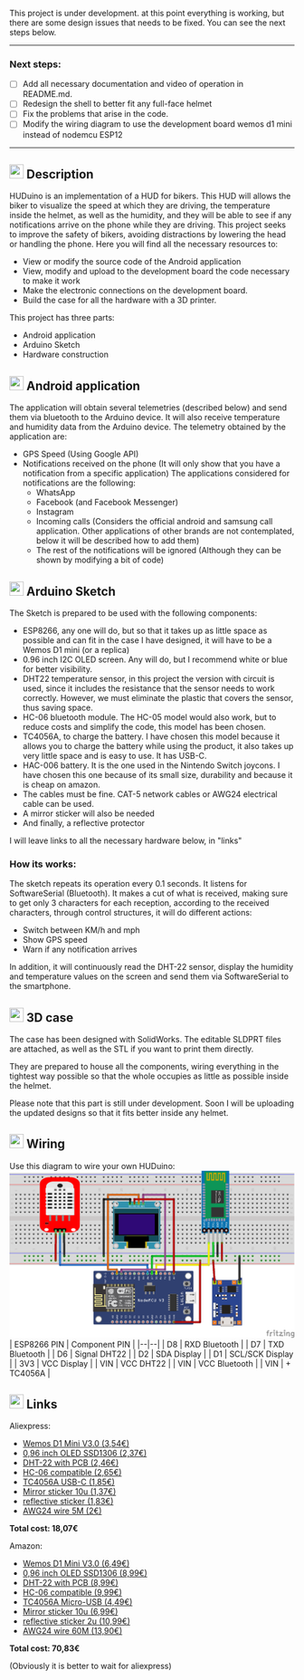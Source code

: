 This project is under development. at this point everything is working, but there are some design issues that needs to be fixed. You can see the next steps below.

------------

### Next steps:
 - [ ] Add all necessary documentation and video of operation in README.md.
 - [ ] Redesign the shell to better fit any full-face helmet
 - [ ] Fix the problems that arise in the code.
 - [ ] Modify the wiring diagram to use the development board wemos d1 mini instead of nodemcu ESP12

------------

## <img src="https://i.ibb.co/QNzSJy4/1024-copia.png" data-canonical-src="https://i.ibb.co/QNzSJy4/1024-copia.png" width="25" height="25" /> Description
HUDuino is an implementation of a HUD for bikers. This HUD will allows the biker to visualize the speed at which they are driving, the temperature inside the helmet, as well as the humidity, and they will be able to see if any notifications arrive on the phone while they are driving. 
This project seeks to improve the safety of bikers, avoiding distractions by lowering the head or handling the phone. 
Here you will find all the necessary resources to: 
 
 - View or modify the source code of the Android application
  - View, modify and upload to the development board the code necessary to make it work 
  - Make the electronic connections on the development board. 
  - Build the case for all the hardware with a 3D printer.

This project has three parts:
 - Android application
 - Arduino Sketch
 - Hardware construction



## <img src="https://upload.wikimedia.org/wikipedia/commons/thumb/f/fc/Android_logo_%282014-2019%29.png/600px-Android_logo_%282014-2019%29.png" data-canonical-src="https://upload.wikimedia.org/wikipedia/commons/thumb/f/fc/Android_logo_%282014-2019%29.png/600px-Android_logo_%282014-2019%29.png" width="25" height="25" /> Android application 
The application will obtain several telemetries (described below) and send them via bluetooth to the Arduino device. It will also receive temperature and humidity data from the Arduino device.
The telemetry obtained by the application are:
- GPS Speed (Using Google API)
- Notifications received on the phone (It will only show that you have a notification from a specific application) The applications considered for notifications are the following:
   - WhatsApp
   - Facebook (and Facebook Messenger)
   - Instagram
   - Incoming calls (Considers the official android and samsung call application. Other applications of other brands are not contemplated, below it will be described how to add them)
   - The rest of the notifications will be ignored (Although they can be shown by modifying a bit of code)

## <img src="https://www.nicepng.com/png/detail/207-2079566_arduino-1-logo-png-transparent-arduino-logo-png.png" data-canonical-src="https://www.nicepng.com/png/detail/207-2079566_arduino-1-logo-png-transparent-arduino-logo-png.png" width="25" height="25" /> Arduino Sketch

The Sketch is prepared to be used with the following components:
- ESP8266, any one will do, but so that it takes up as little space as possible and can fit in the case I have designed, it will have to be a Wemos D1 mini (or a replica)
- 0.96 inch I2C OLED screen. Any will do, but I recommend white or blue for better visibility.
- DHT22 temperature sensor, in this project the version with circuit is used, since it includes the resistance that the sensor needs to work correctly. However, we must eliminate the plastic that covers the sensor, thus saving space.
- HC-06 bluetooth module. The HC-05 model would also work, but to reduce costs and simplify the code, this model has been chosen.
- TC4056A, to charge the battery. I have chosen this model because it allows you to charge the battery while using the product, it also takes up very little space and is easy to use. It has USB-C.
- HAC-006 battery. It is the one used in the Nintendo Switch joycons. I have chosen this one because of its small size, durability and because it is cheap on amazon.
- The cables must be fine. CAT-5 network cables or AWG24 electrical cable can be used.
- A mirror sticker will also be needed
- And finally, a reflective protector

I will leave links to all the necessary hardware below, in "links"
### How its works:
The sketch repeats its operation every 0.1 seconds. It listens for SoftwareSerial (Bluetooth). It makes a cut of what is received, making sure to get only 3 characters for each reception, according to the received characters, through control structures, it will do different actions:
- Switch between KM/h and mph
- Show GPS speed
- Warn if any notification arrives

In addition, it will continuously read the DHT-22 sensor, display the humidity and temperature values on the screen and send them via SoftwareSerial to the smartphone.

 ## <img src="https://www.freepnglogos.com/uploads/wrench/wrench-logo-png-gear-hard-repair-fix--0.png" data-canonical-src="https://www.freepnglogos.com/uploads/wrench/wrench-logo-png-gear-hard-repair-fix--0.png" width="25" height="25" /> 3D case
 The case has been designed with SolidWorks. The editable SLDPRT files are attached, as well as the STL if you want to print them directly.

They are prepared to house all the components, wiring everything in the tightest way possible so that the whole occupies as little as possible inside the helmet.

Please note that this part is still under development. Soon I will be uploading the updated designs so that it fits better inside any helmet.
 ## <img src="https://w7.pngwing.com/pngs/948/752/png-transparent-power-cord-electrical-cable-electrical-wires-cable-others-miscellaneous-text-electrical-wires-cable-thumbnail.png" data-canonical-src="https://w7.pngwing.com/pngs/948/752/png-transparent-power-cord-electrical-cable-electrical-wires-cable-others-miscellaneous-text-electrical-wires-cable-thumbnail.png" width="25" height="25" /> Wiring
 Use this diagram to wire your own HUDuino:
 ![enter image description here](https://raw.githubusercontent.com/weto91/HUDuino2/master/RESOURCES/DOC/ProtoBoard_connections.png)
| ESP8266 PIN | Component PIN  |
|--|--|
| D8 | RXD Bluetooth |
| D7 | TXD Bluetooth |
| D6 | Signal DHT22 |
| D2 | SDA Display |
| D1 | SCL/SCK Display |
| 3V3 | VCC Display |
| VIN | VCC DHT22 |
| VIN | VCC Bluetooth |
| VIN | + TC4056A |

 ## <img src="https://w7.pngwing.com/pngs/789/777/png-transparent-computer-icons-tinyurl-hyperlink-symbol-url-shortening-chain-miscellaneous-text-technic.png" data-canonical-src="https://w7.pngwing.com/pngs/789/777/png-transparent-computer-icons-tinyurl-hyperlink-symbol-url-shortening-chain-miscellaneous-text-technic.png" width="25" height="25" /> Links

Aliexpress:
- [Wemos D1 Mini V3.0 (3,54€)](https://es.aliexpress.com/item/1005001621784437.html?spm=a2g0o.productlist.0.0.7ca3470fL3Tjxw&algo_pvid=67611696-1d3b-4081-b543-5a0c33e4cd6a&algo_exp_id=67611696-1d3b-4081-b543-5a0c33e4cd6a-0&pdp_ext_f=%7B%22sku_id%22:%2212000016846399621%22%7D&pdp_npi=2@dis!EUR!2.39!1.98!!!1.41!!@2100bb4916682736658158617e1742!12000016846399621!sea&curPageLogUid=pXBOqu7UFDyW)
- [0,96 inch OLED SSD1306 (2,37€)](https://es.aliexpress.com/item/4001028369082.html?spm=a2g0o.productlist.0.0.76581d87iZrQez&algo_pvid=ad3f0086-4147-43a5-90a4-a13214d53591&algo_exp_id=ad3f0086-4147-43a5-90a4-a13214d53591-6&pdp_ext_f=%7B%22sku_id%22:%2210000013573591133%22%7D&pdp_npi=2@dis!EUR!2.05!1.62!!!0.75!!@2100bde316682737848228485e1652!10000013573591133!sea&curPageLogUid=7cHKZu6GKCVn)
- [DHT-22 with PCB (2,46€)](https://es.aliexpress.com/item/33037061522.html?spm=a2g0o.productlist.0.0.2cdc8361tW3RSp&algo_pvid=5b1ef29f-1949-4dbf-be44-6ad1cb44c291&algo_exp_id=5b1ef29f-1949-4dbf-be44-6ad1cb44c291-2&pdp_ext_f=%7B%22sku_id%22:%2267335069429%22%7D&pdp_npi=2@dis!EUR!1.87!1.83!!!0.63!!@0b0a119a16682744707767295ec691!67335069429!sea&curPageLogUid=OeRahkAPFQUo)
- [HC-06 compatible (2,65€)](https://es.aliexpress.com/item/1005004472598061.html?spm=a2g0o.productlist.0.0.73b97c9eXn1oZu&algo_pvid=d0a2c52c-a08c-4e6d-a672-78f453b721e0&algo_exp_id=d0a2c52c-a08c-4e6d-a672-78f453b721e0-3&pdp_ext_f=%7B%22sku_id%22:%2212000029285661878%22%7D&pdp_npi=2@dis!EUR!2.59!2.31!!!!!@0b0a182b16682745338526291ee8f7!12000029285661878!sea&curPageLogUid=Cy27QXzzQIzX)
- [TC4056A USB-C (1,85€)](https://es.aliexpress.com/item/1005002925698704.html?spm=a2g0o.productlist.0.0.b1ba258fuYD9ns&algo_pvid=998b2c49-4ff3-4040-b3a1-368deb075bb5&algo_exp_id=998b2c49-4ff3-4040-b3a1-368deb075bb5-0&pdp_ext_f=%7B%22sku_id%22:%2212000027422694098%22%7D&pdp_npi=2@dis!EUR!3.89!2.72!!!2.03!!@2100bdf016682746114102885eb72d!12000027422694098!sea&curPageLogUid=dz225q3W1imp)
- [Mirror sticker 10u (1,37€)](https://es.aliexpress.com/item/1005004340986514.html?spm=a2g0o.productlist.0.0.47c216585laSrf&algo_pvid=62572371-607a-4a63-b486-daa148fc7792&algo_exp_id=62572371-607a-4a63-b486-daa148fc7792-11&pdp_ext_f=%7B%22sku_id%22:%2212000028823906125%22%7D&pdp_npi=2@dis!EUR!6.97!4.18!!!!!@2100bdd816682746720324656ef3f0!12000028823906125!sea&curPageLogUid=AUlcvPsPnDZH)
- [reflective sticker (1,83€)](https://es.aliexpress.com/item/1005002937614641.html?spm=a2g0o.productlist.0.0.6e994883wuTLj9&algo_pvid=d99f8360-8d0c-4a7d-a1bf-903c82f83427&algo_exp_id=d99f8360-8d0c-4a7d-a1bf-903c82f83427-0&pdp_ext_f=%7B%22sku_id%22:%2212000022875656100%22%7D&pdp_npi=2@dis!EUR!3.48!2.27!!!!!@2100bdf116682748125408182e2a79!12000022875656100!sea&curPageLogUid=BnKT2eEYIGgk)
- [AWG24 wire 5M (2€)](https://es.aliexpress.com/item/1005003164183920.html?spm=a2g0o.productlist.0.0.36c67d54R4NPIo&algo_pvid=814afe25-46a6-4b76-b57b-6f4c5cf1b04f&algo_exp_id=814afe25-46a6-4b76-b57b-6f4c5cf1b04f-2&pdp_ext_f=%7B%22sku_id%22:%2212000024441742097%22%7D&pdp_npi=2@dis!EUR!2.0!2.0!!!!!@2100bdd716682748775365983e40be!12000024441742097!sea&curPageLogUid=kwE3AlWTJXoE)


**Total cost: 18,07€**

Amazon:
- [Wemos D1 Mini V3.0 (6,49€)](https://www.amazon.es/AZDelivery-D1-Mini-desarrollo-compatible/dp/B01N9RXGHY/ref=sr_1_3?__mk_es_ES=%C3%85M%C3%85%C5%BD%C3%95%C3%91&crid=3BPH1G4K9ABE9&keywords=wemos%2bd1%2bmini&qid=1668275549&qu=eyJxc2MiOiIzLjgyIiwicXNhIjoiMi44NiIsInFzcCI6IjIuNjEifQ==&refinements=p_76:831314031&rnid=831276031&rps=1&sprefix=wemos%2bd1%2bmini,aps,95&sr=8-3&th=1)
- [0,96 inch OLED SSD1306 (8,99€)](https://www.amazon.es/dp/B01L9GC470/ref=twister_B082M8VWLT?_encoding=UTF8&psc=1)
- [DHT-22 with PCB (8,99€)](https://www.amazon.es/temperatura-humedad-Arduino-Raspberry-AZDelivery/dp/B078SVZB1X/ref=sr_1_5?__mk_es_ES=%C3%85M%C3%85%C5%BD%C3%95%C3%91&crid=1ZLTSD2LY2RP6&keywords=dht22&qid=1668275685&qu=eyJxc2MiOiI0LjY1IiwicXNhIjoiMy45MiIsInFzcCI6IjMuNTEifQ==&sprefix=dht22,aps,107&sr=8-5)
- [HC-06 compatible (9,99€)](https://www.amazon.es/dp/B0722MD4FY/ref=twister_B082KJ7KD5?_encoding=UTF8&psc=1)
- [TC4056A Micro-USB (4,49€)](https://www.amazon.es/AZDelivery-TP4056-Micro-Laderegler-Lithium/dp/B089QJZ3QP/ref=sr_1_16?keywords=TC4056A&qid=1668275859&qu=eyJxc2MiOiIwLjAwIiwicXNhIjoiMC4wMCIsInFzcCI6IjAuMDAifQ==&sr=8-16&th=1)
- [Mirror sticker 10u (6,99€)](https://www.amazon.es/gp/product/B09B7799BC/ref=ppx_yo_dt_b_asin_title_o03_s00?ie=UTF8&psc=1)
- [reflective sticker 2u (10,99€)](https://www.amazon.es/Hud-Pel%C3%ADcula-reflectante-parabrisas-unidades/dp/B09TK36C1N/ref=sr_1_5?keywords=pelicula%20reflectante%20parabrisas&qid=1668275997&refinements=p_76:831314031&rnid=831276031&rps=1&sr=8-5)
- [AWG24 wire 60M (13,90€)](https://www.amazon.es/Velleman-MOWM-60m-Cable-se%C3%B1al/dp/B001IRVDV4/ref=sr_1_1?keywords=awg24&qid=1668276118&qu=eyJxc2MiOiIzLjI3IiwicXNhIjoiMS4wMCIsInFzcCI6IjAuMDAifQ==&refinements=p_76:831314031&rnid=831276031&rps=1&sr=8-1)


**Total cost: 70,83€**

(Obviously it is better to wait for aliexpress)
